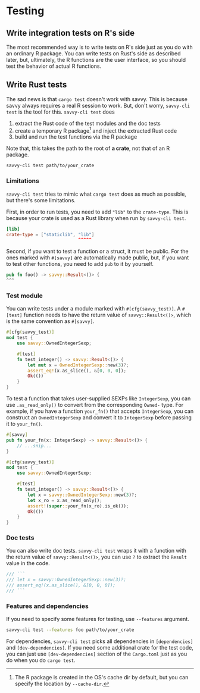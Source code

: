 # Testing

## Write integration tests on R's side

The most recommended way is to write tests on R's side just as you do with an
ordinary R package. You can write tests on Rust's side as described later, but,
ultimately, the R functions are the user interface, so you should test the
behavior of actual R functions.

## Write Rust tests

The sad news is that `cargo test` doesn't work with savvy. This is because savvy
always requires a real R session to work. But, don't worry, `savvy-cli test` is
the tool for this. `savvy-cli test` does

1. extract the Rust code of the test modules and the doc tests
2. create a temporary R package[^1] and inject the extracted Rust code
3. build and run the test functions via the R package

[^1]: The R package is created in the OS's cache dir by default, but you can
    specify the location by `--cache-dir`.

Note that, this takes the path to the root of **a crate**, not that of an R
package.

```sh
savvy-cli test path/to/your_crate
```

### Limitations

`savvy-cli test` tries to mimic what `cargo test` does as much as possible, but
there's some limitations.

First, in order to run tests, you need to add `"lib"` to the `crate-type`. This
is because your crate is used as a Rust library when run by `savvy-cli test`.

```toml
[lib]
crate-type = ["staticlib", "lib"]
                           ^^^^^
```

Second, if you want to test a function or a struct, it must be public. For the
ones marked with `#[savvy]` are automatically made public, but, if you want to
test other functions, you need to add `pub` to it by yourself.

```rs
pub fn foo() -> savvy::Result<()> {
^^^
```

### Test module

You can write tests under a module marked with `#[cfg(savvy_test)]`. A `#[test]`
function needs to have the return value of `savvy::Result<()>`, which is the
same convention as `#[savvy]`.

```rust
#[cfg(savvy_test)]
mod test {
    use savvy::OwnedIntegerSexp;

    #[test]
    fn test_integer() -> savvy::Result<()> {
        let mut x = OwnedIntegerSexp::new(3)?;
        assert_eq!(x.as_slice(), &[0, 0, 0]);
        Ok(())
    }
}
```

To test a function that takes user-supplied SEXPs like `IntegerSexp`, you can
use `.as_read_only()` to convert from the corresponding `Owned-` type. For
example, if you have a function `your_fn()` that accepts `IntegerSexp`, you can
construct an `OwnedIntegerSexp` and convert it to `IntegerSexp` before passing
it to `your_fn()`.

```rust
#[savvy]
pub fn your_fn(x: IntegerSexp) -> savvy::Result<()> {
    // ...snip...
}

#[cfg(savvy_test)]
mod test {
    use savvy::OwnedIntegerSexp;

    #[test]
    fn test_integer() -> savvy::Result<()> {
        let x = savvy::OwnedIntegerSexp::new(3)?;
        let x_ro = x.as_read_only();
        assert!(super::your_fn(x_ro).is_ok());
        Ok(())
    }
}
```

### Doc tests

You can also write doc tests. `savvy-cli test` wraps it with a function with the
return value of `savvy::Result<()>`, you can use `?` to extract the `Result`
value in the code.

```rust
/// ```
/// let x = savvy::OwnedIntegerSexp::new(3)?;
/// assert_eq!(x.as_slice(), &[0, 0, 0]);
/// ```
```

### Features and dependencies

If you need to specify some features for testing, use `--features` argument.

```sh
savvy-cli test --features foo path/to/your_crate
```

For dependencies, `savvy-cli test` picks all dependencies in `[dependencies]`
and `[dev-dependencies]`. If you need some additional crate for the test code,
you can just use `[dev-dependencies]` section of the `Cargo.toml` just as you do
when you do `cargo test`.